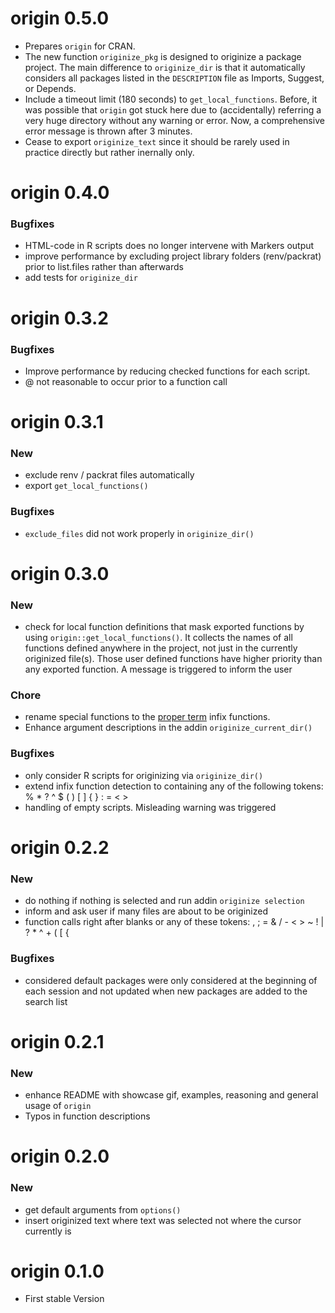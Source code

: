 # origin 0.5.0
- Prepares `origin` for CRAN.
- The new function `originize_pkg` is designed to originize a package project. 
  The main difference to `originize_dir` is that it automatically considers
  all packages listed in the `DESCRIPTION` file as Imports, Suggest, or Depends.
- Include a timeout limit (180 seconds) to `get_local_functions`. Before, it was
  possible that `origin` got stuck here due to (accidentally) referring a 
  very huge directory without any warning or error. Now, a comprehensive error 
  message is thrown after 3 minutes.
- Cease to export `originize_text` since it should be rarely used in practice
  directly but rather inernally only.

# origin 0.4.0
### Bugfixes
- HTML-code in R scripts does no longer intervene with Markers output
- improve performance by excluding project library folders (renv/packrat)
  prior to list.files rather than afterwards
- add tests for `originize_dir`


# origin 0.3.2
### Bugfixes
- Improve performance by reducing checked functions for each script.
- @ not reasonable to occur prior to a function call

# origin 0.3.1
### New
- exclude renv / packrat files automatically
- export `get_local_functions()`

### Bugfixes
- `exclude_files` did not work properly in `originize_dir()`

# origin 0.3.0
### New
- check for local function definitions that mask exported functions by using
  `origin::get_local_functions()`. It collects the names of all functions defined anywhere
  in the project, not just in the currently originized file(s). Those user 
  defined functions have higher priority than any exported function. A message
  is triggered to inform the user
  
### Chore
  - rename special functions to the
  [proper term](https://adv-r.hadley.nz/functions.html#infix-functions)
  infix functions.
  - Enhance argument descriptions in the addin `originize_current_dir()`

### Bugfixes
  - only consider R scripts for originizing via `originize_dir()`
  - extend infix function detection to containing any of the following tokens:
    % * ? ^ $ ( ) [ ] { } : = < >
  - handling of empty scripts. Misleading warning was triggered
  


# origin 0.2.2
### New
- do nothing if nothing is selected and run addin `originize selection`
- inform and ask user if many files are about to be originized
- function calls right after blanks or any of these tokens: 
  , ; = & / - < > ~ ! | ? * ^ + ( [ {


### Bugfixes
- considered default packages were only considered at the beginning of each 
  session and not updated when new packages are added to the search list

# origin 0.2.1
### New
- enhance README with showcase gif, examples, reasoning and general usage of `origin`
- Typos in function descriptions

# origin 0.2.0
### New
- get default arguments from `options()`
- insert originized text where text was selected not where the cursor currently
is

# origin 0.1.0
* First stable Version
